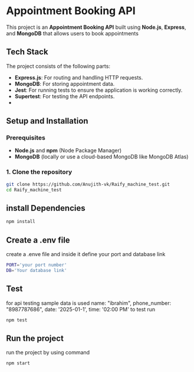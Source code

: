# Appointment Booking API

This project is an **Appointment Booking API** built using **Node.js**, **Express**, and **MongoDB** that allows users to book appointments

## Tech Stack
The project consists of the following parts:
- **Express.js**: For routing and handling HTTP requests.
- **MongoDB**: For storing appointment data.
- **Jest**: For running tests to ensure the application is working correctly.
- **Supertest**: For testing the API endpoints.
- 
## Setup and Installation

### Prerequisites
- **Node.js** and **npm** (Node Package Manager)
- **MongoDB** (locally or use a cloud-based MongoDB like MongoDB Atlas)
### 1. Clone the repository

```bash
git clone https://github.com/Anujith-vk/Raify_machine_test.git
cd Raify_machine_test
```
## install Dependencies

```bash
npm install
```

## Create a .env file
create a .enve file and inside it define your port and database link
```bash
PORT='your port number'
DB='Your database link'
```
## Test
for api testing sample data is used
    name: "ibrahim",
    phone_number: "8987787686",
    date: '2025-01-1',
    time: '02:00 PM'
to test run
```bash
npm test
```
## Run the project
run the project by using command
```bash
npm start
```
